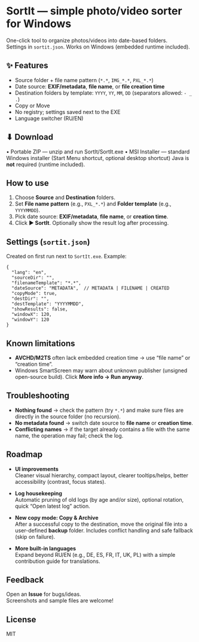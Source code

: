 # SortIt — simple photo/video sorter for Windows

One-click tool to organize photos/videos into date-based folders.  
Settings in `sortit.json`. Works on Windows (embedded runtime included).

## ✨ Features
- Source folder + file name pattern (`*.*`, `IMG_*.*`, `PXL_*.*`)
- Date source: **EXIF/metadata**, **file name**, or **file creation time**
- Destination folders by template: `YYYY`, `YY`, `MM`, `DD` (separators allowed: `- _ .`)
- Copy or Move
- No registry; settings saved next to the EXE
- Language switcher (RU/EN)

## ⬇ Download
• Portable ZIP — unzip and run SortIt/SortIt.exe
• MSI Installer — standard Windows installer (Start Menu shortcut, optional desktop shortcut)
Java is **not** required (runtime included).

## How to use
1. Choose **Source** and **Destination** folders.
2. Set **File name pattern** (e.g., `PXL_*.*`) and **Folder template** (e.g., `YYYYMMDD`).
3. Pick date source: **EXIF/metadata**, **file name**, or **creation time**.
4. Click **▶ SortIt**. Optionally show the result log after processing.

## Settings (`sortit.json`)
Created on first run next to `SortIt.exe`. Example:

    {
      "lang": "en",
      "sourceDir": "",
      "filenameTemplate": "*.*",
      "dateSource": "METADATA",  // METADATA | FILENAME | CREATED
      "copyMode": true,
      "destDir": "",
      "destTemplate": "YYYYMMDD",
      "showResults": false,
      "windowX": 120,
      "windowY": 120
    }

## Known limitations
- **AVCHD/M2TS** often lack embedded creation time → use “file name” or “creation time”.
- Windows SmartScreen may warn about unknown publisher (unsigned open-source build). Click **More info → Run anyway**.

## Troubleshooting
- **Nothing found** → check the pattern (try `*.*`) and make sure files are directly in the source folder (no recursion).
- **No metadata found** → switch date source to **file name** or **creation time**.
- **Conflicting names** → if the target already contains a file with the same name, the operation may fail; check the log.

## Roadmap

- **UI improvements**  
  Cleaner visual hierarchy, compact layout, clearer tooltips/helps, better accessibility (contrast, focus states).

- **Log housekeeping**  
  Automatic pruning of old logs (by age and/or size), optional rotation, quick “Open latest log” action.

- **New copy mode: Copy & Archive**  
  After a successful copy to the destination, move the original file into a user-defined **backup** folder.
  Includes conflict handling and safe fallback (skip on failure).

- **More built-in languages**  
  Expand beyond RU/EN (e.g., DE, ES, FR, IT, UK, PL) with a simple contribution guide for translations.

## Feedback
Open an **Issue** for bugs/ideas.  
Screenshots and sample files are welcome!

## License
MIT
